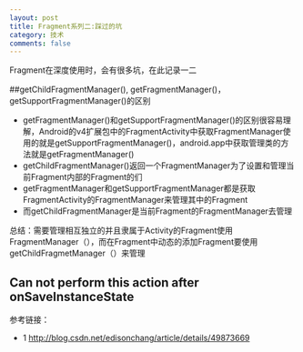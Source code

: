 ```yaml
---
layout: post
title: Fragment系列二:踩过的坑
category: 技术
comments: false
---
```

 
 Fragment在深度使用时，会有很多坑，在此记录一二
 
##getChildFragmentManager(), getFragmentManager()，getSupportFragmentManager()的区别

* getFragmentManager()和getSupportFragmentManager()的区别很容易理解，Android的v4扩展包中的FragmentActivity中获取FragmentManager使用的就是getSupportFragmentManager()，android.app中获取管理类的方法就是getFragmentManager()
* getChildFragmentManager()返回一个FragmentManager为了设置和管理当前Fragment内部的Fragment的们
* getFragmentManager和getSupportFragmentManager都是获取FragmentActivity的FragmentManager来管理其中的Fragment
* 而getChildFragmentManager是当前Fragment的FragmentManager去管理

总结：需要管理相互独立的并且隶属于Activity的Fragment使用FragmentManager（），而在Fragment中动态的添加Fragment要使用getChildFragmetManager（）来管理

## Can not perform this action after onSaveInstanceState


参考链接：

* 1 <http://blog.csdn.net/edisonchang/article/details/49873669>